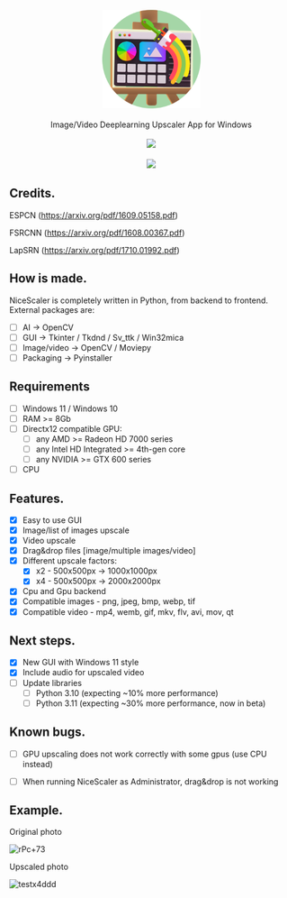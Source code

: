 <div align="center">
    <br>
    <img src="https://github.com/Djdefrag/NiceScaler/blob/main/logo.png" width="175"> </a> 
    <br><br> Image/Video Deeplearning Upscaler App for Windows <br><br>
    <a href="https://github.com/Djdefrag/NiceScaler/releases">
         <img src="https://user-images.githubusercontent.com/86362423/162710522-c40c4f39-a6b9-48bc-84bc-1c6b78319f01.png" width="200">
    </a>
</div>
<br>
<div align="center">
    <img src="https://user-images.githubusercontent.com/32263112/185062867-1e725e1d-b0a8-46ed-aa48-fd15041dfb34.png"> </a> 
</div>

## Credits.
ESPCN   (https://arxiv.org/pdf/1609.05158.pdf)

FSRCNN  (https://arxiv.org/pdf/1608.00367.pdf)

LapSRN  (https://arxiv.org/pdf/1710.01992.pdf)

## How is made.
NiceScaler is completely written in Python, from backend to frontend. External packages are:
- [ ] AI  -> OpenCV
- [ ] GUI -> Tkinter / Tkdnd / Sv_ttk / Win32mica
- [ ] Image/video -> OpenCV / Moviepy
- [ ] Packaging   -> Pyinstaller

## Requirements
- [ ] Windows 11 / Windows 10
- [ ] RAM >= 8Gb
- [ ] Directx12 compatible GPU:
    - [ ] any AMD >= Radeon HD 7000 series
    - [ ] any Intel HD Integrated >= 4th-gen core
    - [ ] any NVIDIA >=  GTX 600 series
- [ ] CPU

## Features.
- [x] Easy to use GUI
- [x] Image/list of images upscale
- [x] Video upscale
- [x] Drag&drop files [image/multiple images/video]
- [x] Different upscale factors:
    - [x] x2   - 500x500px -> 1000x1000px
    - [x] x4   - 500x500px -> 2000x2000px
- [x] Cpu and Gpu backend
- [x] Compatible images - png, jpeg, bmp, webp, tif  
- [x] Compatible video  - mp4, wemb, gif, mkv, flv, avi, mov, qt 

## Next steps.
- [x] New GUI with Windows 11 style
- [x] Include audio for upscaled video
- [ ] Update libraries 
    - [ ] Python 3.10 (expecting ~10% more performance) 
    - [ ] Python 3.11 (expecting ~30% more performance, now in beta)

## Known bugs.
- [ ] GPU upscaling does not work correctly with some gpus (use CPU instead)
- [ ] When running NiceScaler as Administrator, drag&drop is not working


## Example. 

Original photo

![rPc+73](https://user-images.githubusercontent.com/32263112/155835499-fef341fb-d727-40f6-841c-5c41a1340499.png)

Upscaled photo

![testx4ddd](https://user-images.githubusercontent.com/32263112/157822217-9742b155-fe63-41a8-b057-81c833719b1d.png)


 
